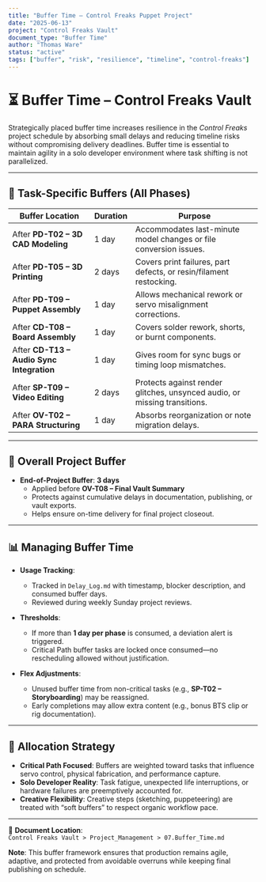 ```yaml
---
title: "Buffer Time – Control Freaks Puppet Project"
date: "2025-06-13"
project: "Control Freaks Vault"
document_type: "Buffer Time"
author: "Thomas Ware"
status: "active"
tags: ["buffer", "risk", "resilience", "timeline", "control-freaks"]
---
```


# ⏳ Buffer Time – Control Freaks Vault

Strategically placed buffer time increases resilience in the *Control Freaks* project schedule by absorbing small delays and reducing timeline risks without compromising delivery deadlines. Buffer time is essential to maintain agility in a solo developer environment where task shifting is not parallelized.

---

## 🧩 Task-Specific Buffers (All Phases)

| Buffer Location           | Duration | Purpose                                                                 |
|---------------------------|----------|-------------------------------------------------------------------------|
| After **PD-T02 – 3D CAD Modeling**       | 1 day    | Accommodates last-minute model changes or file conversion issues.       |
| After **PD-T05 – 3D Printing**          | 2 days   | Covers print failures, part defects, or resin/filament restocking.      |
| After **PD-T09 – Puppet Assembly**      | 1 day    | Allows mechanical rework or servo misalignment corrections.             |
| After **CD-T08 – Board Assembly**       | 1 day    | Covers solder rework, shorts, or burnt components.                      |
| After **CD-T13 – Audio Sync Integration**| 1 day    | Gives room for sync bugs or timing loop mismatches.                     |
| After **SP-T09 – Video Editing**        | 2 days   | Protects against render glitches, unsynced audio, or missing transitions.|
| After **OV-T02 – PARA Structuring**     | 1 day    | Absorbs reorganization or note migration delays.                        |

---

## 🧮 Overall Project Buffer

- **End-of-Project Buffer**: **3 days**
  - Applied before **OV-T08 – Final Vault Summary**
  - Protects against cumulative delays in documentation, publishing, or vault exports.
  - Helps ensure on-time delivery for final project closeout.

---

## 📊 Managing Buffer Time

- **Usage Tracking**:
  - Tracked in `Delay_Log.md` with timestamp, blocker description, and consumed buffer days.
  - Reviewed during weekly Sunday project reviews.

- **Thresholds**:
  - If more than **1 day per phase** is consumed, a deviation alert is triggered.
  - Critical Path buffer tasks are locked once consumed—no rescheduling allowed without justification.

- **Flex Adjustments**:
  - Unused buffer time from non-critical tasks (e.g., **SP-T02 – Storyboarding**) may be reassigned.
  - Early completions may allow extra content (e.g., bonus BTS clip or rig documentation).

---

## 🧠 Allocation Strategy

- **Critical Path Focused**: Buffers are weighted toward tasks that influence servo control, physical fabrication, and performance capture.
- **Solo Developer Reality**: Task fatigue, unexpected life interruptions, or hardware failures are preemptively accounted for.
- **Creative Flexibility**: Creative steps (sketching, puppeteering) are treated with “soft buffers” to respect organic workflow pace.

---

📁 **Document Location**:  
`Control Freaks Vault > Project_Management > 07.Buffer_Time.md`


**Note**: This buffer framework ensures that production remains agile, adaptive, and protected from avoidable overruns while keeping final publishing on schedule.
